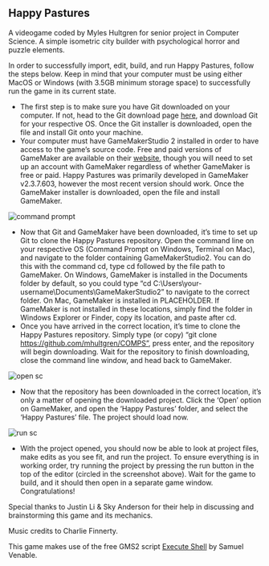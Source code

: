 ## Happy Pastures
A videogame coded by Myles Hultgren for senior project in Computer Science. A simple isometric city builder with psychological horror and puzzle elements.

In order to successfully import, edit, build, and run Happy Pastures, follow the steps below. Keep in mind that your computer must be using either MacOS or Windows (with 3.5GB minimum storage space) to successfully run the game in its current state.
- The first step is to make sure you have Git downloaded on your computer. If not, head to the Git download page [here](https://git-scm.com/downloads), and download Git for your respective OS. Once the Git installer is downloaded, open the file and install Git onto your machine.
- Your computer must have GameMakerStudio 2 installed in order to have access to the game’s source code. Free and paid versions of GameMaker are available on their [website](https://www.yoyogames.com/en/get), though you will need to set up an account with GameMaker regardless of whether GameMaker is free or paid. Happy Pastures was primarily developed in GameMaker v2.3.7.603, however the most recent version should work. Once the GameMaker installer is downloaded, open the file and install GameMaker.

![command prompt](https://user-images.githubusercontent.com/20102564/145659896-7c5e3e97-270f-4d8d-a16c-b0b0c42168fb.png)
- Now that Git and GameMaker have been downloaded, it’s time to set up Git to clone the Happy Pastures repository. Open the command line on your respective OS (Command Prompt on Windows, Terminal on Mac), and navigate to the folder containing GameMakerStudio2. You can do this with the command cd, type cd followed by the file path to GameMaker. On Windows, GameMaker is installed in the Documents folder by default, so you could type “cd C:\Users\your-username\Documents\GameMakerStudio2” to navigate to the correct folder. On Mac, GameMaker is installed in PLACEHOLDER. If GameMaker is not installed in these locations, simply find the folder in Windows Explorer or Finder, copy its location, and paste after cd.
- Once you have arrived in the correct location, it’s time to clone the Happy Pastures repository. Simply type (or copy) “git clone https://github.com/mhultgren/COMPS”, press enter, and the repository will begin downloading. Wait for the repository to finish downloading, close the command line window, and head back to GameMaker.

![open sc](https://user-images.githubusercontent.com/20102564/145659903-7d08deda-ecdf-4cf6-9838-df9e2590a7ff.png)
- Now that the repository has been downloaded in the correct location, it’s only a matter of opening the downloaded project. Click the ‘Open’ option on GameMaker, and open the ‘Happy Pastures’ folder, and select the ‘Happy Pastures’ file. The project should load now.

![run sc](https://user-images.githubusercontent.com/20102564/145659900-30d0460e-bcaa-4fb2-89ca-7c8f5bbd6c90.png)
- With the project opened, you should now be able to look at project files, make edits as you see fit, and run the project. To ensure everything is in working order, try running the project by pressing the run button in the top of the editor (circled in the screenshot above). Wait for the game to build, and it should then open in a separate game window. Congratulations!

Special thanks to Justin Li & Sky Anderson for their help in discussing and brainstorming this game and its mechanics.

Music credits to Charlie Finnerty.

This game makes use of the free GMS2 script [Execute Shell](https://marketplace.yoyogames.com/assets/575/execute-shell) by Samuel Venable.
